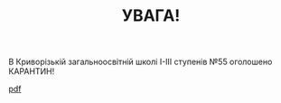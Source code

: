 ﻿---
title: УВАГА!
---

В Криворізькій загальноосвітній школі І-ІІІ ступенів №55 оголошено КАРАНТИН!

[pdf](text.pdf)
